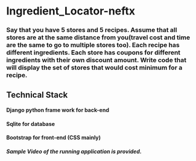 # Ingredient_Locator-neftx

### Say that you have 5 stores and 5 recipes. Assume that all stores are at the same distance from you(travel cost and time are the same to go to multiple stores too). Each recipe has different ingredients. Each store has coupons for different ingredients with their own discount amount. Write code that will display the set of stores that would cost minimum for a recipe.

## Technical Stack
#### Django python frame work for back-end
#### Sqlite for database
#### Bootstrap for front-end (CSS mainly)

##### Sample Video of the running application is provided.
